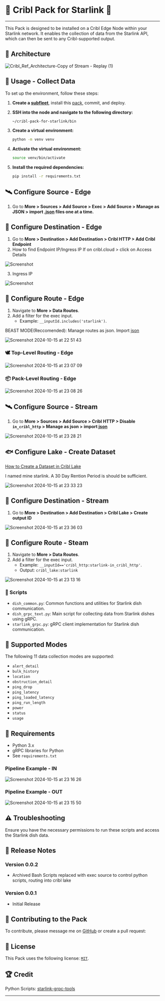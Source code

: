 # 🛜 Cribl Pack for Starlink 🚀
----
This Pack is designed to be installed on a Cribl Edge Node within your Starlink network. It enables the collection of data from the Starlink API, which can then be sent to any Cribl-supported output.

## 🔭 Architecture 

![Cribl_Ref_Architecture-Copy of Stream - Replay (1)](https://github.com/user-attachments/assets/14531803-c7ea-4533-b684-68072fdaca29)

## 📡 Usage - Collect Data

To set up the environment, follow these steps:
1. **Create a [subfleet](https://docs.cribl.io/edge/fleets/)**, install this [pack](https://docs.cribl.io/stream/packs/#import), commit, and deploy.

2. **SSH into the node and navigate to the following directory:**
   ```bash
   ~/cribl-pack-for-starlink/bin
   ```
3. **Create a virtual environment:**
   ```bash
   python -m venv venv
   ```
4. **Activate the virtual environment:**
   ```bash
   source venv/bin/activate
   ```
5. **Install the required dependencies:**
   ```bash
   pip install -r requirements.txt
   ```
## 🛰️ Configure Source - Edge

1. Go to **More > Sources > Add Source > Exec > Add Source > Manage as JSON > import [.json](https://github.com/PySecNinja/cribl-pack-for-starlink/tree/main/bin/inputs) files one at a time.**

## 📍 Configure Destination - Edge

1. Go to **More > Destination > Add Destination > Cribl HTTP > Add Cribl Endpoint**
2. How to find Endpoint IP/Ingress IP If on cribl.cloud > click on Access Details
   
![Screenshot](https://github.com/user-attachments/assets/ef402603-54b9-4447-a317-bb3ac5c341d8)

3. Ingress IP 

![Screenshot](https://github.com/user-attachments/assets/1683a9bf-2f6c-42d5-bead-1e03d858efc3)

## 🔀 Configure Route - Edge

1. Navigate to **More > Data Routes**.
2. Add a filter for the exec input.
   - Example: `__inputId.includes('starlink')`.

BEAST MODE(Reccomended): Manage routes as json. Import [json](https://github.com/PySecNinja/cribl-pack-for-starlink/blob/main/default/routes.yml)

![Screenshot 2024-10-15 at 22 51 43](https://github.com/user-attachments/assets/c352c296-ec96-46a1-af50-cfc757d40f09)

### 🕊️ Top-Level Routing - Edge

![Screenshot 2024-10-15 at 23 07 09](https://github.com/user-attachments/assets/721b03ae-dfd4-498b-a121-1de96bcd204d)

### 📦 Pack-Level Routing - Edge

![Screenshot 2024-10-15 at 23 08 26](https://github.com/user-attachments/assets/f37ceb05-0c8b-4869-974a-dfd48775e23f)

## 🛰️ Configure Source - Stream

1. Go to **More > Sources > Add Source > Cribl HTTP > Disable ```in_cribl_http``` > Manage as json > import [json](https://github.com/PySecNinja/cribl-pack-for-starlink/blob/main/bin/inputs/starlink-in_cribl_http.json)**

![Screenshot 2024-10-15 at 23 28 21](https://github.com/user-attachments/assets/afd4ed00-a5b1-4bd4-b3aa-7396c0427bb7)

## 🐟 Configure Lake - Create Dataset 
[How to Create a Dataset in Cribl Lake](https://docs.cribl.io/lake/managing-datasets/#create-a-new-dataset)

I named mine starlink. A 30 Day Rention Period is should be sufficient.

![Screenshot 2024-10-15 at 23 33 23](https://github.com/user-attachments/assets/a7f9bece-c806-473d-9839-8e3b3d1f35b3)

## 📍 Configure Destination - Stream
1. Go to **More > Destination > Add Destination > Cribl Lake > Create output ID**

![Screenshot 2024-10-15 at 23 36 03](https://github.com/user-attachments/assets/9be9e19c-65b5-4f30-8f39-50a3c7b9e900)

## 🔀 Configure Route - Steam

1. Navigate to **More > Data Routes**.
2. Add a filter for the exec input.
   - Example: `__inputId=='cribl_http:starlink-in_cribl_http'`.
   - Output: ```cribl_lake:starlink```

![Screenshot 2024-10-15 at 23 13 16](https://github.com/user-attachments/assets/df684e37-5f8b-4c6c-bdbe-d029d3f1f5c7)


### 📝 Scripts

- `dish_common.py`: Common functions and utilities for Starlink dish communication.
- `dish_grpc_text.py`: Main script for collecting data from Starlink dishes using gRPC.
- `starlink_grpc.py`: gRPC client implementation for Starlink dish communication.

## 🚦 Supported Modes

The following 11 data collection modes are supported:

- `alert_detail`
- `bulk_history`
- `location`
- `obstruction_detail`
- `ping_drop`
- `ping_latency`
- `ping_loaded_latency`
- `ping_run_length`
- `power`
- `status`
- `usage`

## 🔧 Requirements

- Python 3.x
- gRPC libraries for Python
- See `requirements.txt`

### Pipeline Example - IN

![Screenshot 2024-10-15 at 23 16 26](https://github.com/user-attachments/assets/daa2fe62-1b9b-4677-bde9-8eb9d0aecec3)

### Pipeline Example - OUT

![Screenshot 2024-10-15 at 23 15 50](https://github.com/user-attachments/assets/ee1504da-73da-41af-82ad-64fd275cc2f9)

## ⚠️ Troubleshooting

Ensure you have the necessary permissions to run these scripts and access the Starlink dish data.

## 📝 Release Notes

### Version 0.0.2

- Archived Bash Scripts replaced with exec source to control python scripts, routing into cribl lake
   
### Version 0.0.1

- Initial Release

## 🤝 Contributing to the Pack

To contribute, please message me on [GitHub](https://github.com/PySecNinja) or create a pull request:

## 📜 License

This Pack uses the following license: [`MIT`](https://opensource.org/licenses/MIT).

## 🏆 Credit

Python Scripts: [starlink-grpc-tools](https://github.com/sparky8512/starlink-grpc-tools)

---

